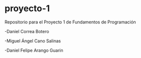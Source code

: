 # proyecto-1
 Repositorio para el Proyecto 1 de Fundamentos de Programación 

-Daniel Correa Botero

-Miguel Ángel Cano Salinas

-Daniel Felipe Arango Guarin

